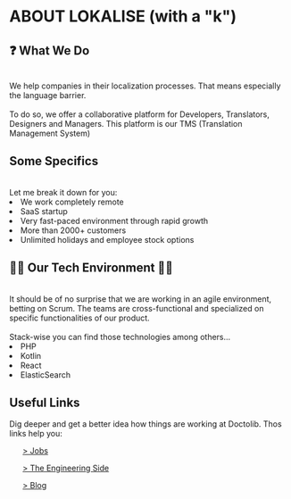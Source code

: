 <!--- Sorry for the dirty way of writing :-P --->
<h1> ABOUT LOKALISE (with a "k")</h1>

  <h2>❓ What We Do </h2>
    <br>We help companies in their localization processes. That means especially the language barrier.</br>
    <br>To do so, we offer a collaborative platform for Developers, Translators, Designers and Managers. This platform is our TMS (Translation Management System)   </br>

  <h2>Some Specifics</h2>
  <br>Let me break it down for you:</br>
    <li>We work completely remote</li>
    <li>SaaS startup</li>
    <li>Very fast-paced environment through rapid growth</li>
    <li>More than 2000+ customers</li>
    <li>Unlimited holidays and employee stock options</li>

  <h2>👩‍💻 Our Tech Environment 👨‍💻</h2>
    <br>It should be of no surprise that we are working in an agile environment, betting on Scrum. The teams are cross-functional and specialized on specific functionalities of our product.</br>
    <br>Stack-wise you can find those technologies among others...</br>
      <li>PHP</li>
      <li>Kotlin</li>
      <li>React</li>
      <li>ElasticSearch</li>

<h2> Useful Links </h2>
  Dig deeper and get a better idea how things are working at Doctolib. Thos links help you:
    <ul><a href="https://lokalise.com/careers">> Jobs</a></ul>
    <ul><a href="https://lokalise.com/product/for-developers?utm_source=google&utm_medium=cpc&utm_campaign=brand-head&gclid=CjwKCAjw95yJBhAgEiwAmRrutNGRmQ405Tuyv_CUEbqWsFF5iAckEH0ezXoVGfnvYjvKElI_7MmX3xoCyO8QAvD_BwE">> The Engineering Side</a></ul>
    <ul><a href="https://lokalise.com/blog/">> Blog</a></ul>
